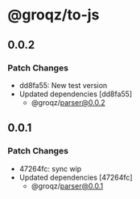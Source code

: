 # @groqz/to-js

## 0.0.2

### Patch Changes

- dd8fa55: New test version
- Updated dependencies [dd8fa55]
  - @groqz/parser@0.0.2

## 0.0.1

### Patch Changes

- 47264fc: sync wip
- Updated dependencies [47264fc]
  - @groqz/parser@0.0.1
